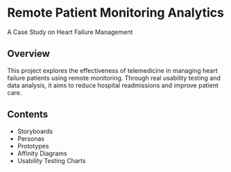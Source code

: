 # Remote Patient Monitoring Analytics
A Case Study on Heart Failure Management

## Overview
This project explores the effectiveness of telemedicine in managing heart failure patients using remote monitoring. Through real usability testing and data analysis, it aims to reduce hospital readmissions and improve patient care.

## Contents
- Storyboards
- Personas
- Prototypes
- Affinity Diagrams
- Usability Testing Charts
